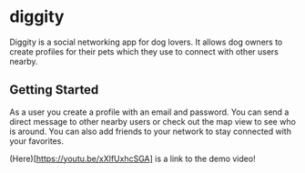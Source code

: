 # **diggity**

Diggity is a social networking app for dog lovers. It allows dog owners to create profiles for their pets
which they use to connect with other users nearby.

## **Getting Started**

As a user you create a profile with an email and password. You can send a direct message to other nearby users or check out the map view to see who is around. You can also add friends to your network to
stay connected with your favorites.

(Here)[https://youtu.be/xXlfUxhcSGA] is a link to the demo video!
